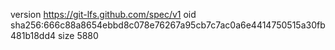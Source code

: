 version https://git-lfs.github.com/spec/v1
oid sha256:666c88a8654ebbd8c078e76267a95cb7c7ac0a6e4414750515a30fb481b18dd4
size 5880

